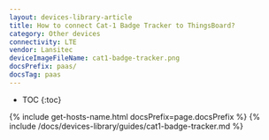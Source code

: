 ```yaml
---
layout: devices-library-article
title: How to connect Cat-1 Badge Tracker to ThingsBoard?
category: Other devices
connectivity: LTE
vendor: Lansitec
deviceImageFileName: cat1-badge-tracker.png
docsPrefix: paas/
docsTag: paas
---
```


* TOC
{:toc}

{% include get-hosts-name.html docsPrefix=page.docsPrefix %}
{% include /docs/devices-library/guides/cat1-badge-tracker.md %}

